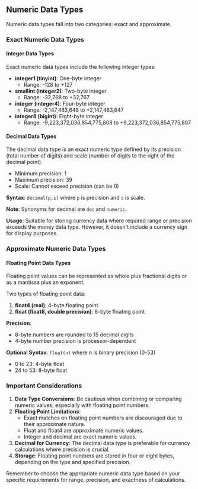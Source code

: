 ## Numeric Data Types

Numeric data types fall into two categories: exact and approximate. 

### Exact Numeric Data Types

#### Integer Data Types

Exact numeric data types include the following integer types:

- **integer1 (tinyint)**: One-byte integer
  - Range: -128 to +127
- **smallint (integer2)**: Two-byte integer
  - Range: -32,768 to +32,767
- **integer (integer4)**: Four-byte integer
  - Range: -2,147,483,648 to +2,147,483,647
- **integer8 (bigint)**: Eight-byte integer
  - Range: -9,223,372,036,854,775,808 to +9,223,372,036,854,775,807

#### Decimal Data Types

The decimal data type is an exact numeric type defined by its precision (total number of digits) and scale (number of digits to the right of the decimal point).

- Minimum precision: 1
- Maximum precision: 39
- Scale: Cannot exceed precision (can be 0)

**Syntax**: `decimal(p,s)` where `p` is precision and `s` is scale.

**Note**: Synonyms for decimal are `dec` and `numeric`.

**Usage**: Suitable for storing currency data where required range or precision exceeds the money data type. However, it doesn't include a currency sign for display purposes.

### Approximate Numeric Data Types

#### Floating Point Data Types

Floating point values can be represented as whole plus fractional digits or as a mantissa plus an exponent.

Two types of floating point data:

1. **float4 (real)**: 4-byte floating point
2. **float (float8, double precision)**: 8-byte floating point

**Precision**:
- 8-byte numbers are rounded to 15 decimal digits
- 4-byte number precision is processor-dependent

**Optional Syntax**: `float(n)` where n is binary precision (0-53)
- 0 to 23: 4-byte float
- 24 to 53: 8-byte float

### Important Considerations

1. **Data Type Conversions**: Be cautious when combining or comparing numeric values, especially with floating point numbers.
2. **Floating Point Limitations**: 
   - Exact matches on floating point numbers are discouraged due to their approximate nature.
   - Float and float4 are approximate numeric values.
   - Integer and decimal are exact numeric values.
3. **Decimal for Currency**: The decimal data type is preferable for currency calculations where precision is crucial.
4. **Storage**: Floating point numbers are stored in four or eight bytes, depending on the type and specified precision.

Remember to choose the appropriate numeric data type based on your specific requirements for range, precision, and exactness of calculations.
